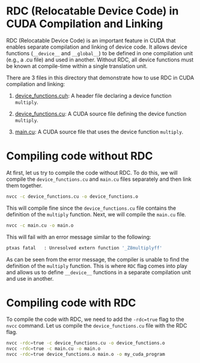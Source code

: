 # RDC (Relocatable Device Code) in CUDA Compilation and Linking

RDC (Relocatable Device Code) is an important feature in CUDA that enables separate compilation and linking of device code. It allows device functions (`__device__` and `__global__`) to be defined in one compilation unit (e.g., a .cu file) and used in another. Without RDC, all device functions must be known at compile-time within a single translation unit.

There are 3 files in this directory that demonstrate how to use RDC in CUDA compilation and linking:

1. [device_functions.cuh](./device_functions.cuh): A header file declaring a device function `multiply`.

2. [device_functions.cu](./device_functions.cu): A CUDA source file defining the device function `multiply`.

3. [main.cu](./main.cu): A CUDA source file that uses the device function `multiply`.

# Compiling code without RDC

At first, let us try to compile the code without RDC. To do this, we will compile the `device_functions.cu` and `main.cu` files separately and then link them together.

```bash
nvcc -c device_functions.cu -o device_functions.o
```

This will compile fine since the `device_functions.cu` file contains the definition of the `multiply` function. Next, we will compile the `main.cu` file.

```bash
nvcc -c main.cu -o main.o
```

This will fail with an error message similar to the following:

```bash
ptxas fatal   : Unresolved extern function '_Z8multiplyff'
```

As can be seen from the error message, the compiler is unable to find the definition of the `multiply` function. This is where `RDC` flag comes into play and allows us to define `__device__` functions in a separate compilation unit and use in another.

# Compiling code with RDC

To compile the code with RDC, we need to add the `-rdc=true` flag to the `nvcc` command. Let us compile the `device_functions.cu` file with the RDC flag.

```bash
nvcc -rdc=true -c device_functions.cu -o device_functions.o
nvcc -rdc=true -c main.cu -o main.o
nvcc -rdc=true device_functions.o main.o -o my_cuda_program
```